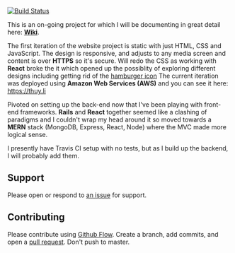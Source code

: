 [![Build Status](https://travis-ci.org/ThuyNT13/thuy_life.svg?branch=master)](https://travis-ci.org/ThuyNT13/thuy_life)

This is an on-going project for which I will be documenting in great detail here: [**Wiki**](https://github.com/ThuyNT13/thuy_life/wiki).

The first iteration of the website project is static with just HTML, CSS and JavaScript. The design is responsive, and adjusts to any media screen and content is over **HTTPS** so it's secure. Will redo the CSS as working with **React** broke the it which opened up the possiblity of exploring different designs including getting rid of the [hamburger icon](https://www.nngroup.com/articles/hamburger-menus/) The current iteration was deployed using **Amazon Web Services (AWS)** and you can see it here: https://thuy.li

Pivoted on setting up the back-end now that I've been playing with front-end frameworks. **Rails** and **React** together seemed like a clashing of paradigms and I couldn't wrap my head around it so moved towards a **MERN** stack (MongoDB, Express, React, Node) where the MVC made more logical sense. 

I presently have Travis CI setup with no tests, but as I build up the backend, I will probably add them.

## Support

Please open or respond to [an issue](https://github.com/ThuyNT13/thuy_life/issues) for support.

## Contributing

Please contribute using [Github Flow](https://guides.github.com/introduction/flow/). Create a branch, add commits, and open a [pull request](https://github.com/ThuyNT13/thuy_life/pulls). Don't push to master.
